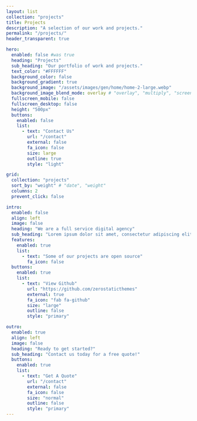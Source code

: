 ```yaml
---
layout: list
collection: "projects"
title: Projects
description: "A selection of our work and projects."
permalink: "/projects/"
header_transparent: true

hero:
  enabled: false #was true
  heading: "Projects"
  sub_heading: "Our portfolio of work and projects."
  text_color: "#FFFFFF"
  background_color: false
  background_gradient: true
  background_image: "/assets/images/gen/home/home-2-large.webp"
  background_image_blend_mode: overlay # "overlay", "multiply", "screen"
  fullscreen_mobile: false
  fullscreen_desktop: false
  height: "500px"
  buttons:
    enabled: false
    list:
      - text: "Contact Us"
        url: "/contact"
        external: false
        fa_icon: false
        size: large
        outline: true
        style: "light"

grid:
  collection: "projects"
  sort_by: "weight" # "date", "weight"
  columns: 2
  prevent_click: false

intro:
  enabled: false
  align: left
  image: false
  heading: "We are a full service digital agency"
  sub_heading: "Lorem ipsum dolor sit amet, consectetur adipiscing elit. Ut eget sapien in elit semper accumsan. Pellentesque accumsan ut tortor eu varius. Sed id tincidunt massa, ut egestas orci."
  features:
    enabled: true
    list:
      - text: "Some of our projects are open source"
        fa_icon: false
  buttons:
    enabled: true
    list:
      - text: "View Github"
        url: "https://github.com/zerostaticthemes"
        external: true
        fa_icon: "fab fa-github"
        size: "large"
        outline: false
        style: "primary"

outro:
  enabled: true
  align: left
  image: false
  heading: "Ready to get started?"
  sub_heading: "Contact us today for a free quote!"
  buttons:
    enabled: true
    list:
      - text: "Get A Quote"
        url: "/contact"
        external: false
        fa_icon: false
        size: "normal"
        outline: false
        style: "primary"
---
```

